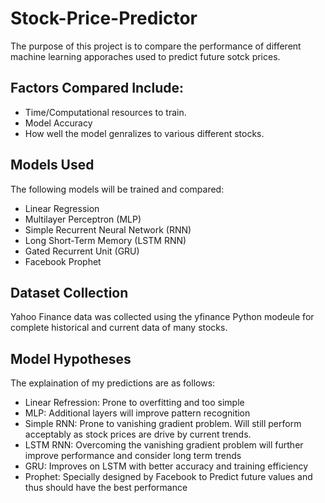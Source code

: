 # Stock-Price-Predictor

The purpose of this project is to compare the performance of different machine learning apporaches used to predict future sotck prices.

## Factors Compared Include:
- Time/Computational resources to train.
- Model Accuracy
- How well the model genralizes to various different stocks.


## Models Used
The following models will be trained and compared:
- Linear Regression
- Multilayer Perceptron (MLP)
- Simple Recurrent Neural Network (RNN)
- Long Short-Term Memory (LSTM RNN)
- Gated Recurrent Unit (GRU)
- Facebook Prophet

## Dataset Collection
Yahoo Finance data was collected using the yfinance Python modeule for complete historical and current data of many stocks.

## Model Hypotheses
The explaination of my predictions are as follows:
- Linear Refression: Prone to overfitting and too simple
- MLP: Additional layers will improve pattern recognition
- Simple RNN: Prone to vanishing gradient problem. Will still perform acceptably as stock prices are drive by current trends.
- LSTM RNN: Overcoming the vanishing gradient problem will further improve performance and consider long term trends
- GRU: Improves on LSTM with better accuracy and training efficiency
- Prophet: Specially designed by Facebook to Predict future values and thus should have the best performance
